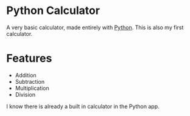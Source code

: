 # Python Calculator
A very basic calculator, made entirely with [Python](https://www.python.org/). This is also my first calculator.

# Features
- Addition
- Subtraction
- Multiplication
- Division

I know there is already a built in calculator in the Python app.
